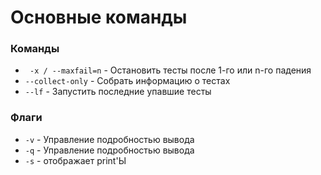 # Основные команды

### Команды

* ``` -x / --maxfail=n``` - Остановить тесты после 1-го или n-го падения
* ``` --collect-only ``` - Собрать информацию о тестах
* ``` --lf ``` - Запустить последние упавшие тесты  

### Флаги

* ``` -v ``` - Управление подробностью вывода 
* ``` -q ``` - Управление подробностью вывода 
* ``` -s ``` - отображает print'Ы             